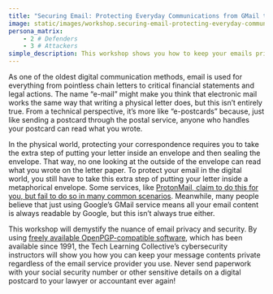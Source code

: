```yaml
---
title: "Securing Email: Protecting Everyday Communications from GMail to ProtonMail"
image: static/images/workshop.securing-email-protecting-everyday-communications-from-gmail-to-protonmail.square.png
persona_matrix:
    - 2 # Defenders
    - 3 # Attackers
simple_description: This workshop shows you how to keep your emails private regardless of what email provider you use. By learning how to use the freely and widely available Pretty Good Privacy (PGP) cryptosystem in email, you will see how easy it is to not only encrypt messages so that they remain confidential, but also how to make sure the emails you get were really sent by the people they claim to be from. Once you're able to verify the sender of email you receive, you're far less likely to get caught up in an email phishing scam ever again.
---
```


As one of the oldest digital communication methods, email is used for everything from pointless chain letters to critical financial statements and legal actions. The name &ldquo;e-mail&rdquo; might make you think that electronic mail works the same way that writing a physical letter does, but this isn&rsquo;t entirely true. From a technical perspective, it&rsquo;s more like &ldquo;e-postcards&rdquo; because, just like sending a postcard through the postal service, anyone who handles your postcard can read what you wrote.

In the physical world, protecting your correspondence requires you to take the extra step of putting your letter inside an envelope and then sealing the envelope. That way, no one looking at the outside of the envelope can read what you wrote on the letter paper. To protect your email in the digital world, you still have to take this extra step of putting your letter inside a metaphorical envelope. Some services, like [ProtonMail, claim to do this for you, but fail to do so in many common scenarios](https://github.com/AnarchoTechNYC/meta/wiki/ProtonMail). Meanwhile, many people believe that just using Google&rsquo;s GMail service means all your email content is always readable by Google, but this isn&rsquo;t always true either.

This workshop will demystify the nuance of email privacy and security. By using [freely available OpenPGP-compatible software](https://prism-break.org/en/protocols/gpg/), which has been available since 1991, the Tech Learning Collective&rsquo;s cybersecurity instructors will show you how you can keep your message contents private regardless of the email service provider you use. Never send paperwork with your social security number or other sensitive details on a digital postcard to your lawyer or accountant ever again!
